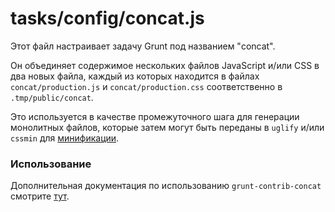 # tasks/config/concat.js

Этот файл настраивает задачу Grunt под названием "concat".

Он объединяет содержимое нескольких файлов JavaScript и/или CSS в два новых файла, каждый из которых находится в файлах `concat/production.js` и `concat/production.css` соответственно в `.tmp/public/concat`.

Это используется в качестве промежуточного шага для генерации монолитных файлов, которые затем могут быть переданы в `uglify` и/или `cssmin` для [минификации](https://ru.wikipedia.org/wiki/%D0%9C%D0%B8%D0%BD%D0%B8%D1%84%D0%B8%D0%BA%D0%B0%D1%86%D0%B8%D1%8F_(%D0%BF%D1%80%D0%BE%D0%B3%D1%80%D0%B0%D0%BC%D0%BC%D0%B8%D1%80%D0%BE%D0%B2%D0%B0%D0%BD%D0%B8%D0%B5)).


### Использование

Дополнительная документация по использованию `grunt-contrib-concat` смотрите [тут](https://npmjs.com/package/grunt-contrib-concat).


<docmeta name="displayName" value="concat.js">
